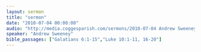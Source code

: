 ```yaml
---
layout: sermon
title: "sermon"
date: "2010-07-04 00:00:00"
audio: "http://media.coggesparish.com/sermons/2010-07-04 Andrew Sweeney.mp3"
speaker: "Andrew Sweeney"
bible_passages: ["Galatians 6:1-15","Luke 10:1-11, 16-20"]
---
```

